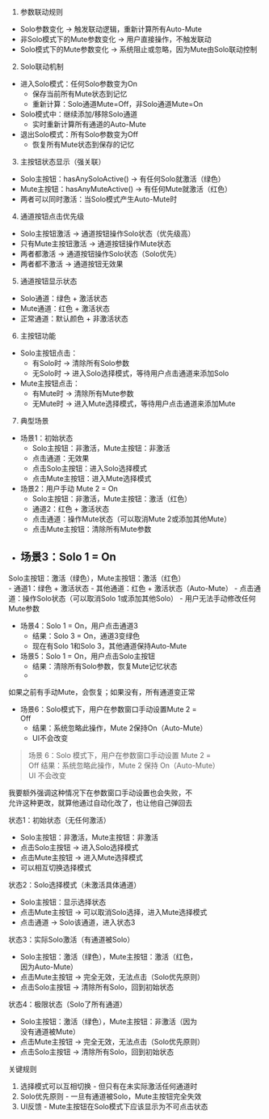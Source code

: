    1. 参数联动规则

  - Solo参数变化 → 触发联动逻辑，重新计算所有Auto-Mute     
  - 非Solo模式下的Mute参数变化 →
  用户直接操作，不触发联动
  - Solo模式下的Mute参数变化 →
  系统阻止或忽略，因为Mute由Solo联动控制

  2. Solo联动机制

  - 进入Solo模式：任何Solo参数变为On
    - 保存当前所有Mute状态到记忆
    - 重新计算：Solo通道Mute=Off，非Solo通道Mute=On        
  - Solo模式中：继续添加/移除Solo通道
    - 实时重新计算所有通道的Auto-Mute
  - 退出Solo模式：所有Solo参数变为Off
    - 恢复所有Mute状态到保存的记忆

  3. 主按钮状态显示（强关联）

  - Solo主按钮：hasAnySoloActive() →
  有任何Solo就激活（绿色）
  - Mute主按钮：hasAnyMuteActive() →
  有任何Mute就激活（红色）
  - 两者可以同时激活：当Solo模式产生Auto-Mute时

  4. 通道按钮点击优先级

  - Solo主按钮激活 → 通道按钮操作Solo状态（优先级高）      
  - 只有Mute主按钮激活 → 通道按钮操作Mute状态
  - 两者都激活 → 通道按钮操作Solo状态（Solo优先）
  - 两者都不激活 → 通道按钮无效果

  5. 通道按钮显示状态

  - Solo通道：绿色 + 激活状态
  - Mute通道：红色 + 激活状态
  - 正常通道：默认颜色 + 非激活状态

  6. 主按钮功能

  - Solo主按钮点击：
    - 有Solo时 → 清除所有Solo参数
    - 无Solo时 →
  进入Solo选择模式，等待用户点击通道来添加Solo
  - Mute主按钮点击：
    - 有Mute时 → 清除所有Mute参数
    - 无Mute时 →
  进入Mute选择模式，等待用户点击通道来添加Mute

  7. 典型场景

  - 场景1：初始状态
    - Solo主按钮：非激活，Mute主按钮：非激活
    - 点击通道：无效果
    - 点击Solo主按钮：进入Solo选择模式
    - 点击Mute主按钮：进入Mute选择模式
  - 场景2：用户手动 Mute 2 = On
    - Solo主按钮：非激活，Mute主按钮：激活（红色）
    - 通道2：红色 + 激活状态
    - 点击通道：操作Mute状态（可以取消Mute
  2或添加其他Mute）
    - 点击Mute主按钮：清除所有Mute参数
  - 场景3：Solo 1 = On
    -
  Solo主按钮：激活（绿色），Mute主按钮：激活（红色）       
    - 通道1：绿色 + 激活状态
    - 其他通道：红色 + 激活状态（Auto-Mute）
    - 点击通道：操作Solo状态（可以取消Solo
  1或添加其他Solo）
    - 用户无法手动修改任何Mute参数
  - 场景4：Solo 1 = On，用户点击通道3
    - 结果：Solo 3 = On，通道3变绿色
    - 现在有Solo 1和Solo 3，其他通道保持Auto-Mute
  - 场景5：Solo 1 = On，用户点击Solo主按钮
    - 结果：清除所有Solo参数，恢复Mute记忆状态
    -
  如果之前有手动Mute，会恢复；如果没有，所有通道变正常     
  - 场景6：Solo模式下，用户在参数窗口手动设置Mute 2 =      
  Off
    - 结果：系统忽略此操作，Mute 2保持On（Auto-Mute）      
    - UI不会改变
	
	

> 场景 6：Solo 模式下，用户在参数窗口手动设置 Mute 2 =     
  Off
  结果：系统忽略此操作，Mute 2 保持 On（Auto-Mute）        
  UI 不会改变                                              
          
  我要额外强调这种情况下在参数窗口手动设置也会失败，不     
  允许这种更改，就算他通过自动化改了，也让他自己弹回去  
  

 状态1：初始状态（无任何激活）

  - Solo主按钮：非激活，Mute主按钮：非激活
  - 点击Solo主按钮 → 进入Solo选择模式
  - 点击Mute主按钮 → 进入Mute选择模式
  - 可以相互切换选择模式

  状态2：Solo选择模式（未激活具体通道）

  - Solo主按钮：显示选择状态
  - 点击Mute主按钮 →
  可以取消Solo选择，进入Mute选择模式
  - 点击通道 → Solo该通道，进入状态3

  状态3：实际Solo激活（有通道被Solo）

  - Solo主按钮：激活（绿色），Mute主按钮：激活（红色，     
  因为Auto-Mute）
  - 点击Mute主按钮 →
  完全无效，无法点击（Solo优先原则）
  - 点击Solo主按钮 → 清除所有Solo，回到初始状态

  状态4：极限状态（Solo了所有通道）

  - Solo主按钮：激活（绿色），Mute主按钮：非激活（因为     
  没有通道被Mute）
  - 点击Mute主按钮 →
  完全无效，无法点击（Solo优先原则）
  - 点击Solo主按钮 → 清除所有Solo，回到初始状态

  关键规则

  1. 选择模式可以互相切换 -
  但只有在未实际激活任何通道时
  2. Solo优先原则 -
  一旦有通道被Solo，Mute主按钮完全失效
  3. UI反馈 -
  Mute主按钮在Solo模式下应该显示为不可点击状态
  
  
  